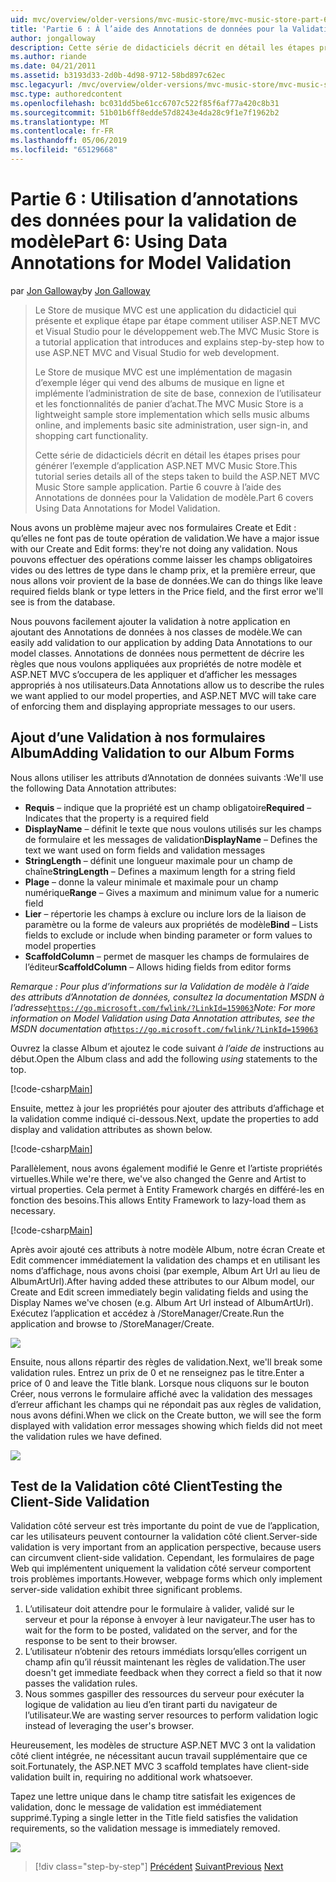 ```yaml
---
uid: mvc/overview/older-versions/mvc-music-store/mvc-music-store-part-6
title: 'Partie 6 : À l’aide des Annotations de données pour la Validation de modèle | Microsoft Docs'
author: jongalloway
description: Cette série de didacticiels décrit en détail les étapes prises pour générer l’exemple d’application ASP.NET MVC Music Store. Partie 6 couvre à l’aide des Annotations de données pour le modèle V...
ms.author: riande
ms.date: 04/21/2011
ms.assetid: b3193d33-2d0b-4d98-9712-58bd897c62ec
msc.legacyurl: /mvc/overview/older-versions/mvc-music-store/mvc-music-store-part-6
msc.type: authoredcontent
ms.openlocfilehash: bc031dd5be61cc6707c522f85f6af77a420c8b31
ms.sourcegitcommit: 51b01b6ff8edde57d8243e4da28c9f1e7f1962b2
ms.translationtype: MT
ms.contentlocale: fr-FR
ms.lasthandoff: 05/06/2019
ms.locfileid: "65129668"
---
```

# <a name="part-6-using-data-annotations-for-model-validation"></a><span data-ttu-id="f9b94-104">Partie 6 : Utilisation d’annotations des données pour la validation de modèle</span><span class="sxs-lookup"><span data-stu-id="f9b94-104">Part 6: Using Data Annotations for Model Validation</span></span>

<span data-ttu-id="f9b94-105">par [Jon Galloway](https://github.com/jongalloway)</span><span class="sxs-lookup"><span data-stu-id="f9b94-105">by [Jon Galloway](https://github.com/jongalloway)</span></span>

> <span data-ttu-id="f9b94-106">Le Store de musique MVC est une application du didacticiel qui présente et explique étape par étape comment utiliser ASP.NET MVC et Visual Studio pour le développement web.</span><span class="sxs-lookup"><span data-stu-id="f9b94-106">The MVC Music Store is a tutorial application that introduces and explains step-by-step how to use ASP.NET MVC and Visual Studio for web development.</span></span>  
>   
> <span data-ttu-id="f9b94-107">Le Store de musique MVC est une implémentation de magasin d’exemple léger qui vend des albums de musique en ligne et implémente l’administration de site de base, connexion de l’utilisateur et les fonctionnalités de panier d’achat.</span><span class="sxs-lookup"><span data-stu-id="f9b94-107">The MVC Music Store is a lightweight sample store implementation which sells music albums online, and implements basic site administration, user sign-in, and shopping cart functionality.</span></span>  
>   
> <span data-ttu-id="f9b94-108">Cette série de didacticiels décrit en détail les étapes prises pour générer l’exemple d’application ASP.NET MVC Music Store.</span><span class="sxs-lookup"><span data-stu-id="f9b94-108">This tutorial series details all of the steps taken to build the ASP.NET MVC Music Store sample application.</span></span> <span data-ttu-id="f9b94-109">Partie 6 couvre à l’aide des Annotations de données pour la Validation de modèle.</span><span class="sxs-lookup"><span data-stu-id="f9b94-109">Part 6 covers Using Data Annotations for Model Validation.</span></span>

<span data-ttu-id="f9b94-110">Nous avons un problème majeur avec nos formulaires Create et Edit : qu’elles ne font pas de toute opération de validation.</span><span class="sxs-lookup"><span data-stu-id="f9b94-110">We have a major issue with our Create and Edit forms: they're not doing any validation.</span></span> <span data-ttu-id="f9b94-111">Nous pouvons effectuer des opérations comme laisser les champs obligatoires vides ou des lettres de type dans le champ prix, et la première erreur, que nous allons voir provient de la base de données.</span><span class="sxs-lookup"><span data-stu-id="f9b94-111">We can do things like leave required fields blank or type letters in the Price field, and the first error we'll see is from the database.</span></span>

<span data-ttu-id="f9b94-112">Nous pouvons facilement ajouter la validation à notre application en ajoutant des Annotations de données à nos classes de modèle.</span><span class="sxs-lookup"><span data-stu-id="f9b94-112">We can easily add validation to our application by adding Data Annotations to our model classes.</span></span> <span data-ttu-id="f9b94-113">Annotations de données nous permettent de décrire les règles que nous voulons appliquées aux propriétés de notre modèle et ASP.NET MVC s’occupera de les appliquer et d’afficher les messages appropriés à nos utilisateurs.</span><span class="sxs-lookup"><span data-stu-id="f9b94-113">Data Annotations allow us to describe the rules we want applied to our model properties, and ASP.NET MVC will take care of enforcing them and displaying appropriate messages to our users.</span></span>

## <a name="adding-validation-to-our-album-forms"></a><span data-ttu-id="f9b94-114">Ajout d’une Validation à nos formulaires Album</span><span class="sxs-lookup"><span data-stu-id="f9b94-114">Adding Validation to our Album Forms</span></span>

<span data-ttu-id="f9b94-115">Nous allons utiliser les attributs d’Annotation de données suivants :</span><span class="sxs-lookup"><span data-stu-id="f9b94-115">We'll use the following Data Annotation attributes:</span></span>

- <span data-ttu-id="f9b94-116">**Requis** – indique que la propriété est un champ obligatoire</span><span class="sxs-lookup"><span data-stu-id="f9b94-116">**Required** – Indicates that the property is a required field</span></span>
- <span data-ttu-id="f9b94-117">**DisplayName** – définit le texte que nous voulons utilisés sur les champs de formulaire et les messages de validation</span><span class="sxs-lookup"><span data-stu-id="f9b94-117">**DisplayName** – Defines the text we want used on form fields and validation messages</span></span>
- <span data-ttu-id="f9b94-118">**StringLength** – définit une longueur maximale pour un champ de chaîne</span><span class="sxs-lookup"><span data-stu-id="f9b94-118">**StringLength** – Defines a maximum length for a string field</span></span>
- <span data-ttu-id="f9b94-119">**Plage** – donne la valeur minimale et maximale pour un champ numérique</span><span class="sxs-lookup"><span data-stu-id="f9b94-119">**Range** – Gives a maximum and minimum value for a numeric field</span></span>
- <span data-ttu-id="f9b94-120">**Lier** – répertorie les champs à exclure ou inclure lors de la liaison de paramètre ou la forme de valeurs aux propriétés de modèle</span><span class="sxs-lookup"><span data-stu-id="f9b94-120">**Bind** – Lists fields to exclude or include when binding parameter or form values to model properties</span></span>
- <span data-ttu-id="f9b94-121">**ScaffoldColumn** – permet de masquer les champs de formulaires de l’éditeur</span><span class="sxs-lookup"><span data-stu-id="f9b94-121">**ScaffoldColumn** – Allows hiding fields from editor forms</span></span>

<span data-ttu-id="f9b94-122">*Remarque : Pour plus d’informations sur la Validation de modèle à l’aide des attributs d’Annotation de données, consultez la documentation MSDN à l’adresse*[`https://go.microsoft.com/fwlink/?LinkId=159063`](https://go.microsoft.com/fwlink/?LinkId=159063)</span><span class="sxs-lookup"><span data-stu-id="f9b94-122">*Note: For more information on Model Validation using Data Annotation attributes, see the MSDN documentation at*[`https://go.microsoft.com/fwlink/?LinkId=159063`](https://go.microsoft.com/fwlink/?LinkId=159063)</span></span>

<span data-ttu-id="f9b94-123">Ouvrez la classe Album et ajoutez le code suivant *à l’aide de* instructions au début.</span><span class="sxs-lookup"><span data-stu-id="f9b94-123">Open the Album class and add the following *using* statements to the top.</span></span>

[!code-csharp[Main](mvc-music-store-part-6/samples/sample1.cs)]

<span data-ttu-id="f9b94-124">Ensuite, mettez à jour les propriétés pour ajouter des attributs d’affichage et la validation comme indiqué ci-dessous.</span><span class="sxs-lookup"><span data-stu-id="f9b94-124">Next, update the properties to add display and validation attributes as shown below.</span></span>

[!code-csharp[Main](mvc-music-store-part-6/samples/sample2.cs)]

<span data-ttu-id="f9b94-125">Parallèlement, nous avons également modifié le Genre et l’artiste propriétés virtuelles.</span><span class="sxs-lookup"><span data-stu-id="f9b94-125">While we're there, we've also changed the Genre and Artist to virtual properties.</span></span> <span data-ttu-id="f9b94-126">Cela permet à Entity Framework chargés en différé-les en fonction des besoins.</span><span class="sxs-lookup"><span data-stu-id="f9b94-126">This allows Entity Framework to lazy-load them as necessary.</span></span>

[!code-csharp[Main](mvc-music-store-part-6/samples/sample3.cs)]

<span data-ttu-id="f9b94-127">Après avoir ajouté ces attributs à notre modèle Album, notre écran Create et Edit commencer immédiatement la validation des champs et en utilisant les noms d’affichage, nous avons choisi (par exemple, Album Art Url au lieu de AlbumArtUrl).</span><span class="sxs-lookup"><span data-stu-id="f9b94-127">After having added these attributes to our Album model, our Create and Edit screen immediately begin validating fields and using the Display Names we've chosen (e.g. Album Art Url instead of AlbumArtUrl).</span></span> <span data-ttu-id="f9b94-128">Exécutez l’application et accédez à /StoreManager/Create.</span><span class="sxs-lookup"><span data-stu-id="f9b94-128">Run the application and browse to /StoreManager/Create.</span></span>

![](mvc-music-store-part-6/_static/image1.png)

<span data-ttu-id="f9b94-129">Ensuite, nous allons répartir des règles de validation.</span><span class="sxs-lookup"><span data-stu-id="f9b94-129">Next, we'll break some validation rules.</span></span> <span data-ttu-id="f9b94-130">Entrez un prix de 0 et ne renseignez pas le titre.</span><span class="sxs-lookup"><span data-stu-id="f9b94-130">Enter a price of 0 and leave the Title blank.</span></span> <span data-ttu-id="f9b94-131">Lorsque nous cliquons sur le bouton Créer, nous verrons le formulaire affiché avec la validation des messages d’erreur affichant les champs qui ne répondait pas aux règles de validation, nous avons défini.</span><span class="sxs-lookup"><span data-stu-id="f9b94-131">When we click on the Create button, we will see the form displayed with validation error messages showing which fields did not meet the validation rules we have defined.</span></span>

![](mvc-music-store-part-6/_static/image2.png)

## <a name="testing-the-client-side-validation"></a><span data-ttu-id="f9b94-132">Test de la Validation côté Client</span><span class="sxs-lookup"><span data-stu-id="f9b94-132">Testing the Client-Side Validation</span></span>

<span data-ttu-id="f9b94-133">Validation côté serveur est très importante du point de vue de l’application, car les utilisateurs peuvent contourner la validation côté client.</span><span class="sxs-lookup"><span data-stu-id="f9b94-133">Server-side validation is very important from an application perspective, because users can circumvent client-side validation.</span></span> <span data-ttu-id="f9b94-134">Cependant, les formulaires de page Web qui implémentent uniquement la validation côté serveur comportent trois problèmes importants.</span><span class="sxs-lookup"><span data-stu-id="f9b94-134">However, webpage forms which only implement server-side validation exhibit three significant problems.</span></span>

1. <span data-ttu-id="f9b94-135">L’utilisateur doit attendre pour le formulaire à valider, validé sur le serveur et pour la réponse à envoyer à leur navigateur.</span><span class="sxs-lookup"><span data-stu-id="f9b94-135">The user has to wait for the form to be posted, validated on the server, and for the response to be sent to their browser.</span></span>
2. <span data-ttu-id="f9b94-136">L’utilisateur n’obtenir des retours immédiats lorsqu’elles corrigent un champ afin qu’il réussit maintenant les règles de validation.</span><span class="sxs-lookup"><span data-stu-id="f9b94-136">The user doesn't get immediate feedback when they correct a field so that it now passes the validation rules.</span></span>
3. <span data-ttu-id="f9b94-137">Nous sommes gaspiller des ressources du serveur pour exécuter la logique de validation au lieu d’en tirant parti du navigateur de l’utilisateur.</span><span class="sxs-lookup"><span data-stu-id="f9b94-137">We are wasting server resources to perform validation logic instead of leveraging the user's browser.</span></span>

<span data-ttu-id="f9b94-138">Heureusement, les modèles de structure ASP.NET MVC 3 ont la validation côté client intégrée, ne nécessitant aucun travail supplémentaire que ce soit.</span><span class="sxs-lookup"><span data-stu-id="f9b94-138">Fortunately, the ASP.NET MVC 3 scaffold templates have client-side validation built in, requiring no additional work whatsoever.</span></span>

<span data-ttu-id="f9b94-139">Tapez une lettre unique dans le champ titre satisfait les exigences de validation, donc le message de validation est immédiatement supprimé.</span><span class="sxs-lookup"><span data-stu-id="f9b94-139">Typing a single letter in the Title field satisfies the validation requirements, so the validation message is immediately removed.</span></span>

![](mvc-music-store-part-6/_static/image3.png)

> [!div class="step-by-step"]
> <span data-ttu-id="f9b94-140">[Précédent](mvc-music-store-part-5.md)
> [Suivant](mvc-music-store-part-7.md)</span><span class="sxs-lookup"><span data-stu-id="f9b94-140">[Previous](mvc-music-store-part-5.md)
[Next](mvc-music-store-part-7.md)</span></span>
